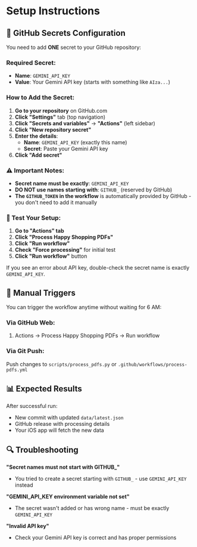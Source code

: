 # Setup Instructions

## 🔑 GitHub Secrets Configuration

You need to add **ONE** secret to your GitHub repository:

### Required Secret:
- **Name**: `GEMINI_API_KEY`
- **Value**: Your Gemini API key (starts with something like `AIza...`)

### How to Add the Secret:

1. **Go to your repository** on GitHub.com
2. **Click "Settings"** tab (top navigation)
3. **Click "Secrets and variables"** → **"Actions"** (left sidebar)
4. **Click "New repository secret"**
5. **Enter the details**:
   - **Name**: `GEMINI_API_KEY` (exactly this name)
   - **Secret**: Paste your Gemini API key
6. **Click "Add secret"**

### ⚠️ Important Notes:

- **Secret name must be exactly**: `GEMINI_API_KEY`
- **DO NOT use names starting with**: `GITHUB_` (reserved by GitHub)
- **The `GITHUB_TOKEN` in the workflow** is automatically provided by GitHub - you don't need to add it manually

### 🧪 Test Your Setup:

1. **Go to "Actions" tab**
2. **Click "Process Happy Shopping PDFs"** 
3. **Click "Run workflow"**
4. **Check "Force processing"** for initial test
5. **Click "Run workflow"** button

If you see an error about API key, double-check the secret name is exactly `GEMINI_API_KEY`.

## 🚀 Manual Triggers

You can trigger the workflow anytime without waiting for 6 AM:

### Via GitHub Web:
1. Actions → Process Happy Shopping PDFs → Run workflow

### Via Git Push:
Push changes to `scripts/process_pdfs.py` or `.github/workflows/process-pdfs.yml`

## 📊 Expected Results

After successful run:
- New commit with updated `data/latest.json`
- GitHub release with processing details
- Your iOS app will fetch the new data

## 🔍 Troubleshooting

**"Secret names must not start with GITHUB_"**
- You tried to create a secret starting with `GITHUB_` - use `GEMINI_API_KEY` instead

**"GEMINI_API_KEY environment variable not set"**
- The secret wasn't added or has wrong name - must be exactly `GEMINI_API_KEY`

**"Invalid API key"**
- Check your Gemini API key is correct and has proper permissions